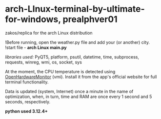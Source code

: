 # arch-LInux-terminal-by-ultimate-for-windows, prealphver01

zakos/replica for the arch Linux distribution

!Before running, open the weather.py file and add your (or another) city.
!start file - **arch Linux main.py**
  
*libraries used:* PyQT5, platform, psutil, datetime, time, subprocess, requests, winreg, wmi, os, socket,  sys

At the moment, the CPU temperature is detected using [OpenHardwareMonitor](https://openhardwaremonitor.org/) (vmi). Install it from the app's official website for full terminal functionality.

Data is updated (system, Internet) once a minute in the name of optimization, when, in turn, time and RAM are once every 1 second and 5 seconds, respectively.

**python used 3.12.4+**
